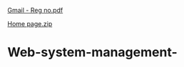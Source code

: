 [Gmail - Reg no.pdf](https://github.com/user-attachments/files/18263083/Gmail.-.Reg.no.pdf)



[Home page.zip](https://github.com/user-attachments/files/18257411/Home.page.zip)
# Web-system-management-
